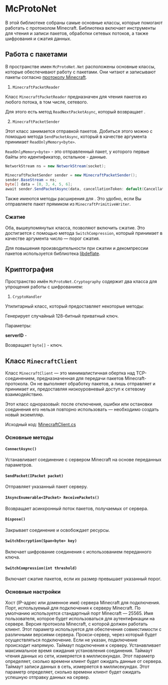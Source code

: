 # McProtoNet

В этой библиотеке собраны самые основные классы, которые 
помогают работать с протоколом Minecraft.
Библиотека включает инструменты для чтения и записи пакетов, 
обработки сетевых потоков, а также шифрования и сжатия данных. 

## Работа с пакетами

В пространстве имен `McProtoNet.Net` расположены основные классы, 
которые обеспечивают работу с пакетами. Они читают и записывают
пакеты согласно [протоколу Minecraft](https://minecraft.wiki/w/Minecraft_Wiki:Projects/wiki.vg_merge/Protocol#Packet_format).

1. `MinecraftPacketReader`

Класс `MinecraftPacketReader` предназначен для чтения пакетов из любого потока, в том числе, сетевого.

Для этого есть метод `ReadNextPacketAsync`, который возвращает [](McProtoNet-Abstractions.md#inputpacket).

<code-block lang="C#" src="../code-samples/ReadPacketSample.cs"/>

2. `MinecraftPacketSender`

Этот класс занимается отправкой пакетов. Добиться этого можно с помощью метода `SendPacketAsync`,
который в качестве аргумента принимает `ReadOnlyMemory<byte>`. 

`ReadOnlyMemory<byte>` - это отправленный пакет, у которого первые байты это идентификатор, остальное - данные.

```C#
NetworkStream ns = new NetworkStream(socket);

MinecraftPacketSender sender = new MinecraftPacketSender();
sender.BaseStream = ns;
byte[] data = [0, 3, 4, 5, 6];
await sender.SendPacketAsync(data, cancellationToken: default(CancellationToken));
```

Также имеются методы расширения для [](McProtoNet-Abstractions.md#outputpacket). Это удобно, если
Вы отправляете пакет прямиком из `MinecraftPrimitiveWriter`.

### Сжатие

Оба, вышеупомянутых класса, позволяют включить сжатие.
Это достигается с помощью метода `SwitchCompression`, который принимает
в качестве аргумента число — порог сжатия.

Для повышения производительности при сжатии и 
декомпрессии пакетов используется библиотека [libdeflate](https://github.com/ebiggers/libdeflate).

## Криптография

Пространство имён `McProtoNet.Cryptography` содержит два класса для упрощения
работы с шифрованием:

1. `CryptoHandler`

Утилитарный класс, который предоставляет некоторые методы:

<deflist>
<def title="DecodeRSAPublicKey">
<p>

</p>
</def>
<def title="GenerateAESPrivateKey(string,string, byte[])">
<p>
Генерирует случайный 128-битный приватный ключ.
</p>
<p>
Параметры:
</p>
<p>
<b>serverID</b> - 
</p>
<p>
Возвращает <code>byte[]</code> - ключ.
</p>
</def>
<def title="GetServerHash">
<p>

</p>
</def>
</deflist>

## Класс `MinecraftClient`

Класс `MinecraftClient` — это минималистичная обертка над TCP-соединением, предназначенная 
для передачи пакетов Minecraft-протокола. Он не выполняет обработку пакетов, а лишь отправляет
и принимает их, предоставляя низкоуровневый доступ к сетевому взаимодействию.  

Этот класс одноразовый: после отключения, ошибки или остановки соединения его нельзя 
повторно использовать — необходимо создать новый экземпляр.   

Исходный код: [MinecraftClient.cs](https://github.com/Titlehhhh/McProtoNet/blob/dev/src/McProtoNet/Client/MinecraftClient.cs)  

### Основные методы

#### `ConnectAsync()`  
Устанавливает соединение с сервером Minecraft на основе переданных параметров.  

#### `SendPacket(IPacket packet)`  
Отправляет указанный пакет серверу.  

#### `IAsyncEnumerable<IPacket> ReceivePackets()`  
Возвращает асинхронный поток пакетов, получаемых от сервера.  

#### `Dispose()`  
Закрывает соединение и освобождает ресурсы.  

#### `SwitchEncryption(Span<byte> key)`  
Включает шифрование соединения с использованием переданного ключа.  

#### `SwitchCompression(int threshold)`  
Включает сжатие пакетов, если их размер превышает указанный порог.  

### Основные настройки

<deflist>
<def title="Host">
Хост (IP-адрес или доменное имя) сервера Minecraft для подключения.
</def>
<def title="Port">
Порт, используемый для подключения к серверу Minecraft. 
По умолчанию используется стандартный порт Minecraft — 25565.
</def>
<def title="Username">
Имя пользователя, которое будет использоваться для аутентификации на сервере.
</def>
<def title="Version">
Версия протокола Minecraft, с которой должен работать клиент. 
Этот параметр используется для обеспечения совместимости с различными версиями сервера.
</def>
<def title="Proxy?">
Прокси-сервер, через который будет осуществляться подключение. 
Если не указан, подключение происходит напрямую.
</def>
<def title="ConnectTimeout">
Таймаут подключения к серверу. 
Устанавливает максимальное время ожидания установления соединения.
</def>
<def title="ReadTimeout">
Таймаут чтения данных из сети, измеряется в миллисекундах. 
Этот параметр определяет, сколько времени клиент будет ожидать данные от сервера.
</def>
<def title="WriteTimeout">
Таймаут записи данных в сеть, измеряется в миллисекундах. 
Этот параметр определяет, сколько времени клиент будет ожидать успешную отправку данных на сервер.
</def>
</deflist>

